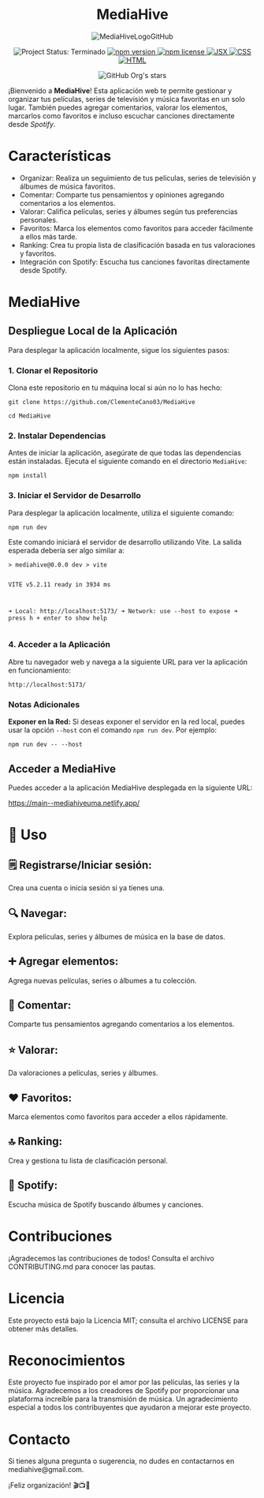 <h1 align="center">MediaHive</h1>

<p align="center">
  <img src="https://github.com/ClementeCano03/MediaHive/assets/124878375/8b90f7d0-51ca-45ad-af6f-9622a11cf025" alt="MediaHiveLogoGitHub">
</p>

<p align="center">
  <img src="https://img.shields.io/badge/STATUS-TERMINADO-blue" alt="Project Status: Terminado">
  <a href="https://npmjs.org/package/badge-maker">
    <img src="https://img.shields.io/npm/v/badge-maker.svg" alt="npm version">
  </a>
  <a href="https://npmjs.org/package/badge-maker">
    <img src="https://img.shields.io/npm/l/badge-maker.svg" alt="npm license">
  </a>
  <a href="https://npmjs.org/package/badge-maker">
    <img src="https://img.shields.io/badge/JSX-React-yellow" alt="JSX">
  </a>
  <a href="https://npmjs.org/package/badge-maker">
    <img src="https://img.shields.io/badge/CSS-3-blueviolet" alt="CSS">
  </a>
  <a href="https://npmjs.org/package/badge-maker">
    <img src="https://img.shields.io/badge/HTML-5-orange" alt="HTML">
  </a>
</p>
<p align="center">
  <img src="https://img.shields.io/github/stars/camilafernanda?style=social" alt="GitHub Org's stars">
</p>

<div>¡Bienvenido a <strong>MediaHive</strong>! Esta aplicación web te permite gestionar y organizar tus películas, series de televisión y música favoritas en un solo lugar. También puedes agregar comentarios, valorar los elementos, marcarlos como favoritos e incluso escuchar canciones directamente desde <em>Spotify</em>.</div>

<h1>Características</h1>
<ul>
  <li>
    Organizar: Realiza un seguimiento de tus películas, series de televisión y álbumes de música favoritos.
  </li>
  
  <li>
    Comentar: Comparte tus pensamientos y opiniones agregando comentarios a los elementos.
  </li>
  
  <li>
    Valorar: Califica películas, series y álbumes según tus preferencias personales.
  </li>

  <li>
    Favoritos: Marca los elementos como favoritos para acceder fácilmente a ellos más tarde.
  </li>
  
  <li>
    Ranking: Crea tu propia lista de clasificación basada en tus valoraciones y favoritos.
  </li>
  
  <li>
    Integración con Spotify: Escucha tus canciones favoritas directamente desde Spotify.
  </li>
</ul>

<h1>MediaHive</h1>

<h2>Despliegue Local de la Aplicación</h2>
<p>Para desplegar la aplicación localmente, sigue los siguientes pasos:</p>
<h3>1. Clonar el Repositorio</h3>
<p>Clona este repositorio en tu máquina local si aún no lo has hecho:</p>
<pre><code>git clone https://github.com/ClementeCano03/MediaHive </code></pre>
<pre><code>cd MediaHive </code></pre>
<h3>2. Instalar Dependencias</h3>
<p>Antes de iniciar la aplicación, asegúrate de que todas las dependencias están instaladas. Ejecuta el siguiente comando en el directorio <code>MediaHive</code>:</p>
<pre><code>npm install</code></pre>
<h3>3. Iniciar el Servidor de Desarrollo</h3>
<p>Para desplegar la aplicación localmente, utiliza el siguiente comando:</p>
<pre><code>npm run dev</code></pre>
<p>Este comando iniciará el servidor de desarrollo utilizando Vite. La salida esperada debería ser algo similar a:</p>
<pre><code>&gt; mediahive@0.0.0 dev &gt; vite

VITE v5.2.11  ready in 3934 ms

➜  Local:   http://localhost:5173/
➜  Network: use --host to expose
➜  press h + enter to show help</code></pre>
<h3>4. Acceder a la Aplicación</h3>
<p>Abre tu navegador web y navega a la siguiente URL para ver la aplicación en funcionamiento:</p>
<pre><code>http://localhost:5173/</code></pre>
<h3>Notas Adicionales</h3>
<p><strong>Exponer en la Red:</strong> Si deseas exponer el servidor en la red local, puedes usar la opción <code>--host</code> con el comando <code>npm run dev</code>. Por ejemplo:</p>
<pre><code>npm run dev -- --host</code></pre>

<h2>Acceder a MediaHive</h2>
<p>Puedes acceder a la aplicación MediaHive desplegada en la siguiente URL:</p>
<p><a href="https://main--mediahiveuma.netlify.app/" target="_blank">https://main--mediahiveuma.netlify.app/</a></p>

<h1>🧰 Uso</h1>
<h2>🗒️ Registrarse/Iniciar sesión:</h2>
<p>Crea una cuenta o inicia sesión si ya tienes una.</p>
<h2>🔍 Navegar:</h2>
<p>Explora películas, series y álbumes de música en la base de datos.</p>
<h2>➕ Agregar elementos:</h2>
<p>Agrega nuevas películas, series o álbumes a tu colección.</p>
<h2>💬 Comentar:</h2>
<p>Comparte tus pensamientos agregando comentarios a los elementos.</p>
<h2>⭐ Valorar:</h2>
<p>Da valoraciones a películas, series y álbumes.</p>
<h2>❤️ Favoritos:</h2>
<p>Marca elementos como favoritos para acceder a ellos rápidamente.</p>
<h2>🔝 Ranking:</h2>
<p>Crea y gestiona tu lista de clasificación personal.</p>
<h2>🎵 Spotify:</h2>
<p>Escucha música de Spotify buscando álbumes y canciones.</p>

<h1>Contribuciones</h1>
<p>¡Agradecemos las contribuciones de todos! Consulta el archivo CONTRIBUTING.md para conocer las pautas.</p>

<h1>Licencia</h1>
<p>Este proyecto está bajo la Licencia MIT; consulta el archivo LICENSE para obtener más detalles.</p>

<h1>Reconocimientos</h1>
<p>Este proyecto fue inspirado por el amor por las películas, las series y la música.
Agradecemos a los creadores de Spotify por proporcionar una plataforma increíble para la transmisión de música.
Un agradecimiento especial a todos los contribuyentes que ayudaron a mejorar este proyecto.</p>

<h1>Contacto</h1>
<p>Si tienes alguna pregunta o sugerencia, no dudes en contactarnos en mediahive@gmail.com.</p>

<p>¡Feliz organización! 🎬📺🎵</p>
